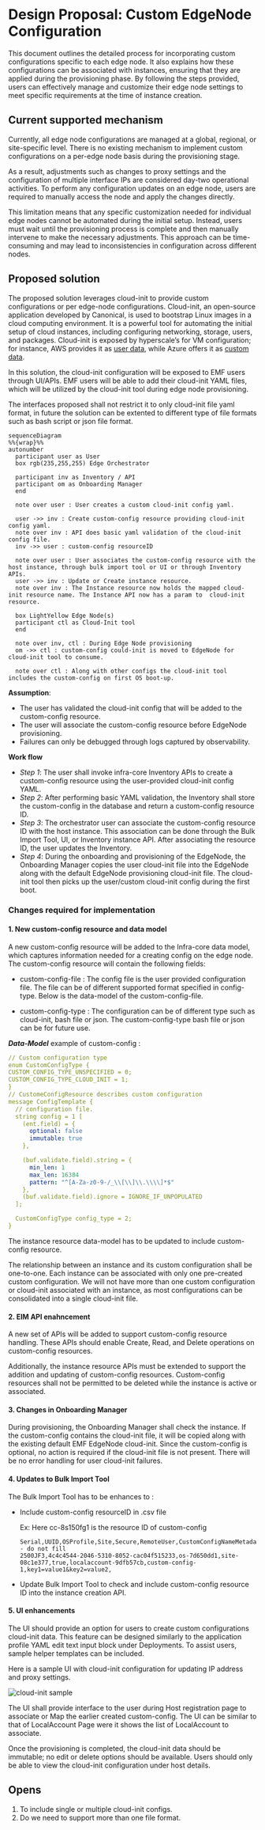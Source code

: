 # Design Proposal: Custom EdgeNode Configuration 

This document outlines the detailed process for incorporating custom configurations specific to each edge node. It also explains how these configurations can be associated with instances, ensuring that they are applied during the provisioning phase. By following the steps provided, users can effectively manage and customize their edge node settings to meet specific requirements at the time of instance creation.

## Current supported mechanism

Currently, all edge node configurations are managed at a global, regional, or site-specific level. There is no existing mechanism to implement custom configurations on a per-edge node basis during the provisioning stage. 

As a result, adjustments such as changes to proxy settings and the configuration of multiple interface IPs are considered day-two operational activities. To perform any configuration updates on an edge node, users are required to manually access the node and apply the changes directly.

This limitation means that any specific customization needed for individual edge nodes cannot be automated during the initial setup. Instead, users must wait until the provisioning process is complete and then manually intervene to make the necessary adjustments. This approach can be time-consuming and may lead to inconsistencies in configuration across different nodes.

## Proposed solution
The proposed solution leverages cloud-init to provide custom configurations or per edge-node configurations. 
Cloud-init, an open-source application developed by Canonical, is used to bootstrap Linux images in a cloud computing environment. It is a powerful tool for automating the initial setup of cloud instances, including configuring networking, storage, users, and packages. Cloud-init is exposed by hyperscale’s for VM configuration; for instance, AWS provides it as [user data](https://docs.aws.amazon.com/AWSEC2/latest/UserGuide/user-data.html#userdata-linux), while Azure offers it as [custom data](https://learn.microsoft.com/en-us/azure/virtual-machines/linux/using-cloud-init). 

In this solution, the cloud-init configuration will be exposed to EMF users through UI/APIs. EMF users will be able to add their cloud-init YAML files, which will be utilized by the cloud-init tool during edge node provisioning.

The interfaces proposed shall not restrict it to only cloud-init file yaml format, in future the solution can be extented to different type of file formats such as bash script or json file format.

```mermaid
sequenceDiagram
%%{wrap}%%
autonumber
  participant user as User
  box rgb(235,255,255) Edge Orchestrator

  participant inv as Inventory / API
  participant om as Onboarding Manager
  end
  
  note over user : User creates a custom cloud-init config yaml.

  user ->> inv : Create custom-config resource providing cloud-init config yaml.
  note over inv : API does basic yaml validation of the cloud-init config file.
  inv ->> user : custom-config resourceID 

  note over user : User associates the custom-config resource with the host instance, through bulk import tool or UI or through Inventory APIs.  
  user ->> inv : Update or Create instance resource. 
  note over inv : The Instance resource now holds the mapped cloud-init resource name. The Instance API now has a param to  cloud-init resource.

  box LightYellow Edge Node(s)
  participant ctl as Cloud-Init tool
  end

  note over inv, ctl : During Edge Node provisioning
  om ->> ctl : custom-config could-init is moved to EdgeNode for cloud-init tool to consume.

  note over ctl : Along with other configs the cloud-init tool includes the custom-config on first OS boot-up.

```
**Assumption**:
- The user has validated the cloud-init config that will be added to the custom-config resource.
- The user will associate the custom-config resource before EdgeNode provisioning.
- Failures can only be debugged through logs captured by observability.

**Work flow**
- *Step 1*: The user shall invoke infra-core Inventory APIs to create a custom-config resource using the user-provided cloud-init config YAML.
- *Step 2*: After performing basic YAML validation, the Inventory shall store the custom-config in the database and return a custom-config resource ID.
- *Step 3*: The orchestrator user can associate the custom-config resource ID with the host instance. This association can be done through the Bulk Import Tool, UI, or Inventory instance API. After associating the resource ID, the user updates the Inventory.
- *Step 4*: During the onboarding and provisioning of the EdgeNode, the Onboarding Manager copies the user cloud-init file into the EdgeNode along with the default EdgeNode provisioning cloud-init file. The cloud-init tool then picks up the user/custom cloud-init config during the first boot. 

### Changes required for implementation 

#### 1. New custom-config resource and data model
A new custom-config resource will be added to the Infra-core data model, which captures information needed for a creating config on the edge node. The custom-config resource will contain the following fields:

- custom-config-file : The config file is the user provided configuration file. The file can be of different supported format specified in config-type. Below is the data-model of the custom-config-file. 


- custom-config-type : The configuration can be of different type such as cloud-init, bash file or json. The custom-config-type bash file or json can be for future use.

***Data-Model*** example of custom-config :

  ```yaml
  // Custom configuration type
  enum CustomConfigType {
  CUSTOM_CONFIG_TYPE_UNSPECIFIED = 0;
  CUSTOM_CONFIG_TYPE_CLOUD_INIT = 1;
  }
  // CustomeConfigResource describes custom configuration 
  message ConfigTemplate {
    // configuration file.
    string config = 1 [
      (ent.field) = {
        optional: false
        immutable: true
      },

      (buf.validate.field).string = {
        min_len: 1
        max_len: 16384
        pattern: "^[A-Za-z0-9-/_\\[\\]\\.\\\\]*$"
      },
      (buf.validate.field).ignore = IGNORE_IF_UNPOPULATED
    ];

    CustomConfigType config_type = 2;
  }
  ```
  The instance resource data-model has to be updated to include custom-config resource.

  The relationship between an instance and its custom configuration shall be one-to-one. Each instance can be associated with only one pre-created custom configuration. We will not have more than one custom configuration or cloud-init associated with an instance, as most configurations can be consolidated into a single cloud-init file.

#### 2. EIM API enahncement

A new set of APIs will be added to support custom-config resource handling. These APIs should enable Create, Read, and Delete operations on custom-config resources. 

Additionally, the instance resource APIs must be extended to support the addition and updating of custom-config resources. Custom-config resources shall not be permitted to be deleted while the instance is active or associated. 

#### 3. Changes in Onboarding Manager 
During provisioning, the Onboarding Manager shall check the instance. If the custom-config contains the cloud-init file, it will be copied along with the existing default EMF EdgeNode cloud-init. Since the custom-config is optional, no action is required if the cloud-init file is not present. There will be no error handling for user cloud-init failures. 

#### 4. Updates to Bulk Import Tool 
The Bulk Import Tool has to be enhances to :
- Include custom-config resourceID in .csv file

  Ex: Here cc-8s150fg1 is the resource ID of custom-config
  ```csv
  Serial,UUID,OSProfile,Site,Secure,RemoteUser,CustomConfigNameMetadata,Error - do not fill
  2500JF3,4c4c4544-2046-5310-8052-cac04f515233,os-7d650dd1,site-08c1e377,true,localaccount-9dfb57cb,custom-config-1,key1=value1&key2=value2,
  ```
- Update Bulk Import Tool to check and include custom-config resource ID into the instance creation API. 

#### 5. UI enhancements
The UI should provide an option for users to create custom configurations cloud-init data. This feature can be designed similarly to the application profile YAML edit text input block under Deployments.
To assist users, sample helper templates can be included. 

Here is a sample UI with cloud-init configuration for updating IP address and proxy settings.

  ![cloud-init sample](./images/cloud-init.png)

The UI shall provide interface to the user during Host registration page to associate or Map the earlier created custom-config. The UI can be similar to that of LocalAccount Page were it shows the list of LocalAccount to associate.

Once the provisioning is completed, the cloud-init data should be immutable; no edit or delete options should be available. Users should only be able to view the cloud-init configuration under host details.


## Opens
1. To include single or multiple cloud-init configs.
2. Do we need to support more than one file format.